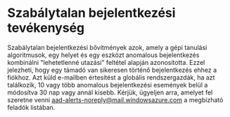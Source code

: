 <properties
    pageTitle="Szabálytalan bejelentkezési tevékenység"
    description="Tartalmazó jelentésben azonosította szerint anomalous címjegyzékemben gépi tanulási algoritmusok modulok jelentkezzen be."
    services="active-directory"
    documentationCenter=""
    authors="SSalahAhmed"
    manager="gchander"
    editor=""/>

<tags
    ms.service="active-directory"
    ms.workload="identity"
    ms.tgt_pltfrm="na"
    ms.devlang="na"
    ms.topic="article"
    ms.date="03/04/2016"
    ms.author="saah;kenhoff"/>

# <a name="irregular-sign-in-activity"></a>Szabálytalan bejelentkezési tevékenység

Szabálytalan bejelentkezési bővítmények azok, amely a gépi tanulási algoritmusok, egy helyet és egy eszközt anomalous bejelentkezés kombinálni "lehetetlenné utazási" feltétel alapján azonosította. Ezzel jelezheti, hogy egy támadó van sikeresen történő bejelentkezés ehhez a fiókhoz.
Azt küld e-mailben értesítést a globális rendszergazdák, ha azt találkozik, 10 vagy több anomalous bejelentkezési események belül a módosítva 30 nap vagy annál kisebb. Kérjük, ügyeljen arra, amelyet fel szeretne venni aad-alerts-noreply@mail.windowsazure.com a megbízható feladók listában.
